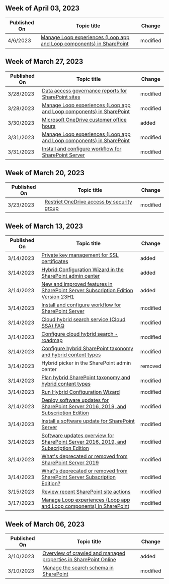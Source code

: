 <!-- This file is generated automatically each week. Changes made to this file will be overwritten.-->



## Week of April 03, 2023


| Published On |Topic title | Change |
|------|------------|--------|
| 4/6/2023 | [Manage Loop experiences (Loop app and Loop components) in SharePoint](/SharePoint/manage-loop-components) | modified |


## Week of March 27, 2023


| Published On |Topic title | Change |
|------|------------|--------|
| 3/28/2023 | [Data access governance reports for SharePoint sites](/SharePoint/data-access-governance-reports) | modified |
| 3/28/2023 | [Manage Loop experiences (Loop app and Loop components) in SharePoint](/SharePoint/manage-loop-components) | modified |
| 3/30/2023 | [Microsoft OneDrive customer office hours](/SharePoint/onedrive-office-hours) | added |
| 3/31/2023 | [Manage Loop experiences (Loop app and Loop components) in SharePoint](/SharePoint/manage-loop-components) | modified |
| 3/31/2023 | [Install and configure workflow for SharePoint Server](/SharePoint/governance/install-and-configure-workflow-for-sharepoint-server) | modified |


## Week of March 20, 2023


| Published On |Topic title | Change |
|------|------------|--------|
| 3/23/2023 | [Restrict OneDrive access by security group](/SharePoint/limit-access) | modified |


## Week of March 13, 2023


| Published On |Topic title | Change |
|------|------------|--------|
| 3/14/2023 | [Private key management for SSL certificates](/SharePoint/administration/private-key-management-for-ssl-certificates) | added |
| 3/14/2023 | [Hybrid Configuration Wizard in the SharePoint admin center](/SharePoint/hybrid/hybrid-configuration-wizard-in-the-sharepoint-online-admin-center) | added |
| 3/14/2023 | [New and improved features in SharePoint Server Subscription Edition Version 23H1](/SharePoint/what-s-new/new-and-improved-features-in-sharepoint-server-subscription-edition-23h1-release) | added |
| 3/14/2023 | [Install and configure workflow for SharePoint Server](/SharePoint/governance/install-and-configure-workflow-for-sharepoint-server) | modified |
| 3/14/2023 | [Cloud hybrid search service (Cloud SSA) FAQ](/SharePoint/hybrid/cloud-hybrid-search-faq) | modified |
| 3/14/2023 | [Configure cloud hybrid search - roadmap](/SharePoint/hybrid/configure-cloud-hybrid-searchroadmap) | modified |
| 3/14/2023 | [Configure hybrid SharePoint taxonomy and hybrid content types](/SharePoint/hybrid/configure-hybrid-sharepoint-taxonomy-and-hybrid-content-types) | modified |
| 3/14/2023 | Hybrid picker in the SharePoint admin center | removed |
| 3/14/2023 | [Plan hybrid SharePoint taxonomy and hybrid content types](/SharePoint/hybrid/plan-hybrid-sharepoint-taxonomy-and-hybrid-content-types) | modified |
| 3/14/2023 | [Run Hybrid Configuration Wizard](/SharePoint/hybrid/run-hybrid-picker) | modified |
| 3/14/2023 | [Deploy software updates for SharePoint Server 2016, 2019, and Subscription Edition](/SharePoint/upgrade-and-update/deploy-updates-for-sharepoint-server-2016) | modified |
| 3/14/2023 | [Install a software update for SharePoint Server](/SharePoint/upgrade-and-update/install-a-software-update) | modified |
| 3/14/2023 | [Software updates overview for SharePoint Server 2016, 2019, and Subscription Edition](/SharePoint/upgrade-and-update/software-updates-overview) | modified |
| 3/14/2023 | [What's deprecated or removed from SharePoint Server 2019](/SharePoint/what-s-new/what-s-deprecated-or-removed-from-sharepoint-server-2019) | modified |
| 3/14/2023 | [What's deprecated or removed from SharePoint Server Subscription Edition?](/SharePoint/what-s-new/what-s-deprecated-or-removed-from-sharepoint-server-subscription-edition) | modified |
| 3/15/2023 | [Review recent SharePoint site actions](/SharePoint/recent-actions-panel) | modified |
| 3/17/2023 | [Manage Loop experiences (Loop app and Loop components) in SharePoint](/SharePoint/manage-loop-components) | modified |


## Week of March 06, 2023


| Published On |Topic title | Change |
|------|------------|--------|
| 3/10/2023 | [Overview of crawled and managed properties in SharePoint Online](/SharePoint/crawled-and-managed-properties-overview) | added |
| 3/10/2023 | [Manage the search schema in SharePoint](/SharePoint/manage-search-schema) | modified |
